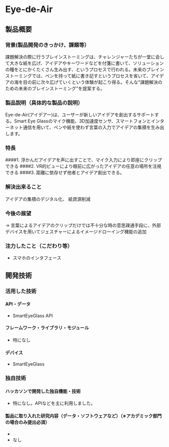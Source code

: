 # Eye-de-Air
## 製品概要
### 背景(製品開発のきっかけ、課題等）
課題解決の際に行うブレインストーミングは、チャレンジャーたちが一堂に会して大きな紙を広げ、アイデアやキーワードなどを付箋に書いて、ソリューションの種をとにかくたくさん生み出す、というプロセスで行われる。未来のブレインストーミングでは、ペンを持って紙に書き記すというプロセスを省いて、アイデアの海を目の前に次々広げていくという体験が起こり得る。そんな"課題解決のための未来のブレインストーミング"を提案する。
### 製品説明（具体的な製品の説明）
Eye-de-Air(アイデアー)は、ユーザーが新しいアイデアを創出するサポートする。Smart Eye Glassのマイク機能、3D加速度センサ、スマートフォンとインターネット通信を用いて、ペンや紙を使わず言葉の入力でアイデアの集積を生み出します。
### 特長
####1. 浮かんだアイデアを声に出すことで、マイク入力により即座にクリップできる
####2. VR的ビューにより眼前に広がったアイデアの任意の場所を注視できる
####3. 距離に依存せず他者とアイデア創出できる。

### 解決出来ること
アイデアの集積のデジタル化、 紙資源削減
### 今後の展望
-> 言葉によるアイデアのクリップだけでは不十分な時の意思疎通手段に、外部デバイスを用いてジェスチャーによるイメージドローイング機能の追加
### 注力したこと（こだわり等）
* スマホのインタフェース

## 開発技術
### 活用した技術
#### API・データ
* SmartEyeGlass API

#### フレームワーク・ライブラリ・モジュール
* 特になし

#### デバイス
* SmartEyeGlass

### 独自技術
#### ハッカソンで開発した独自機能・技術
* 特になし。APIなどを主に利用しました。

#### 製品に取り入れた研究内容（データ・ソフトウェアなど）（※アカデミック部門の場合のみ提出必須）
* 
* なし
